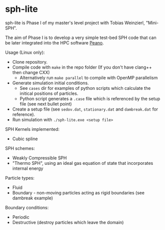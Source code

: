 # sph-lite

sph-lite is Phase I of my master's level project with Tobias Weinzierl, "Mini-SPH".

The aim of Phase I is to develop a very simple test-bed SPH code that can be later integrated into the HPC software [Peano](http://www.peano-framework.org/index.php/peano-v-3/).

Usage (Linux only):
- Clone repository.
- Compile code with `make` in the repo folder (If you don't have clang++ then change CXX)
  - Alternatively run `make parallel` to compile with OpenMP parallelism
- Generate simulation initial conditions.
  - See `cases` dir for examples of python scripts which calculate the initical positions of particles.
  - Python script generates a `.case` file which is referenced by the setup file (see next bullet point)
- Create a setup file (see `sedov.dat`, `stationary.dat` and `dambreak.dat` for reference).
- Run simulation with `./sph-lite.exe <setup file>`


SPH Kernels implemented:
- Cubic spline

SPH schemes:
- Weakly Compressible SPH
- "Thermo SPH", using an ideal gas equation of state that incorporates internal energy

Particle types:
- Fluid
- Boundary - non-moving particles acting as rigid boundaries (see dambreak example)

Boundary conditions:
- Periodic
- Destructive (destroy particles which leave the domain)
